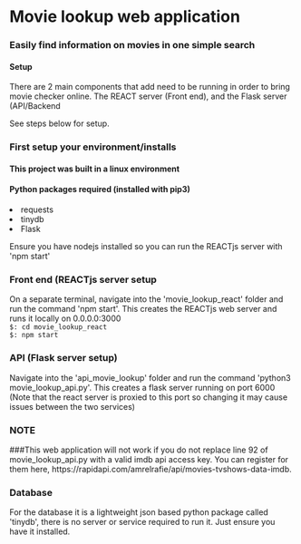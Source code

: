 <h1> Movie lookup web application </h1>
<h3> Easily find information on movies in one simple search </h3>

<h4>Setup</h4>
There are 2 main components that add need to be running in order to bring movie checker online. The REACT server (Front end), and the Flask server (API/Backend

See steps below for setup.

<h3>First setup your environment/installs</h3>
<h4>This project was built in a linux environment</h4>
<h4>Python packages required (installed with pip3)</h4>
<li>requests</li>
<li>tinydb</li>
<li>Flask</li>

Ensure you have nodejs installed so you can run the REACTjs server with 'npm start'

<h3>Front end (REACTjs server setup</h3>
<text>On a separate terminal, navigate into the 'movie_lookup_react' folder and run the command 'npm start'. This creates the REACTjs web server and runs it locally on 0.0.0.0:3000</text>

<code>
$: cd movie_lookup_react
$: npm start
</code>

<h3>API (Flask server setup)</h3>
Navigate into the 'api_movie_lookup' folder and run the command 'python3 movie_lookup_api.py'. This creates a flask server running on port 6000 (Note that the react server is proxied to this port so changing it may cause issues between the two services)

<h3>NOTE</h3>
###This web application will not work if you do not replace line 92 of movie_lookup_api.py with a valid imdb api access key. You can register for them here, https://rapidapi.com/amrelrafie/api/movies-tvshows-data-imdb.

<h3>Database</h3>
For the database it is a lightweight json based python package called 'tinydb', there is no server or service required to run it. Just ensure you have it installed.
